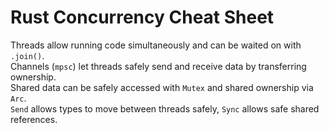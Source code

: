 # Rust Concurrency Cheat Sheet

Threads allow running code simultaneously and can be waited on with `.join()`.  
Channels (`mpsc`) let threads safely send and receive data by transferring ownership.  
Shared data can be safely accessed with `Mutex` and shared ownership via `Arc`.  
`Send` allows types to move between threads safely, `Sync` allows safe shared references.
